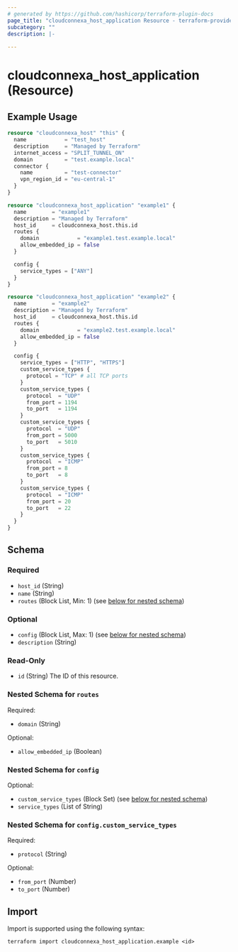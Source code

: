 ```yaml
---
# generated by https://github.com/hashicorp/terraform-plugin-docs
page_title: "cloudconnexa_host_application Resource - terraform-provider-cloudconnexa"
subcategory: ""
description: |-
  
---
```


# cloudconnexa_host_application (Resource)



## Example Usage

```terraform
resource "cloudconnexa_host" "this" {
  name            = "test_host"
  description     = "Managed by Terraform"
  internet_access = "SPLIT_TUNNEL_ON"
  domain          = "test.example.local"
  connector {
    name          = "test-connector"
    vpn_region_id = "eu-central-1"
  }
}

resource "cloudconnexa_host_application" "example1" {
  name        = "example1"
  description = "Managed by Terraform"
  host_id     = cloudconnexa_host.this.id
  routes {
    domain            = "example1.test.example.local"
    allow_embedded_ip = false
  }

  config {
    service_types = ["ANY"]
  }
}

resource "cloudconnexa_host_application" "example2" {
  name        = "example2"
  description = "Managed by Terraform"
  host_id     = cloudconnexa_host.this.id
  routes {
    domain            = "example2.test.example.local"
    allow_embedded_ip = false
  }

  config {
    service_types = ["HTTP", "HTTPS"]
    custom_service_types {
      protocol = "TCP" # all TCP ports
    }
    custom_service_types {
      protocol  = "UDP"
      from_port = 1194
      to_port   = 1194
    }
    custom_service_types {
      protocol  = "UDP"
      from_port = 5000
      to_port   = 5010
    }
    custom_service_types {
      protocol  = "ICMP"
      from_port = 8
      to_port   = 8
    }
    custom_service_types {
      protocol  = "ICMP"
      from_port = 20
      to_port   = 22
    }
  }
}
```

<!-- schema generated by tfplugindocs -->
## Schema

### Required

- `host_id` (String)
- `name` (String)
- `routes` (Block List, Min: 1) (see [below for nested schema](#nestedblock--routes))

### Optional

- `config` (Block List, Max: 1) (see [below for nested schema](#nestedblock--config))
- `description` (String)

### Read-Only

- `id` (String) The ID of this resource.

<a id="nestedblock--routes"></a>
### Nested Schema for `routes`

Required:

- `domain` (String)

Optional:

- `allow_embedded_ip` (Boolean)


<a id="nestedblock--config"></a>
### Nested Schema for `config`

Optional:

- `custom_service_types` (Block Set) (see [below for nested schema](#nestedblock--config--custom_service_types))
- `service_types` (List of String)

<a id="nestedblock--config--custom_service_types"></a>
### Nested Schema for `config.custom_service_types`

Required:

- `protocol` (String)

Optional:

- `from_port` (Number)
- `to_port` (Number)

## Import

Import is supported using the following syntax:

```shell
terraform import cloudconnexa_host_application.example <id>
```
